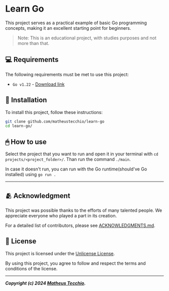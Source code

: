 # Learn Go

This project serves as a practical example of basic Go programming concepts, making it an excellent starting point for beginners.

> Note: This is an educational project, with studies purposes and not more than that.


## 💻 Requirements

The following requirements must be met to use this project:

*  `Go v1.22` - [Download link](https://go.dev/)

## 💾 Installation

To install this project, follow these instructions:

```bash
git clone github.com/matheustecchio/learn-go
cd learn-go/
```

## 🖱 How to use

Select the project that you want to run and open it in your terminal with `cd projects/<project_folder>/`. Than run the command `./main`.

In case it doesn't run, you can run with the Go runtime(should've Go installed) using `go run .`

---

## 🫂 Acknowledgment

This project was possible thanks to the efforts of many talented people. We appreciate everyone who played a part in its creation.

For a detailed list of contributors, please see [ACKNOWLEDGMENTS.md](./docs/ACKNOWLEDGMENTS.md).

## 📝 License

This project is licensed under the [Unlicense License](./docs/LICENSE).

By using this project, you agree to follow and respect the terms and conditions of the license.

---

***Copyright (c) 2024 [Matheus Tecchio](https://github.com/matheustecchio).***